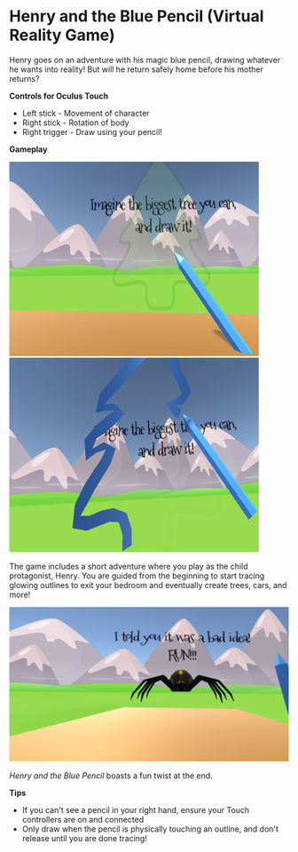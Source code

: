 # Henry and the Blue Pencil (Virtual Reality Game) 
Henry goes on an adventure with his magic blue pencil, drawing whatever he wants into reality! But will he return safely home before his mother returns?

**Controls for Oculus Touch**

- Left stick - Movement of character
- Right stick - Rotation of body
- Right trigger - Draw using your pencil!

**Gameplay**

<img src="Assets/Screenshots/Tree.png" title="Guides in game!" width="450px" height="350px"> <img src="Assets/Screenshots/Tree active.png" title="Trace freely!" width="450px" height="350px">

The game includes a short adventure where you play as the child protagonist, Henry. You are guided from the beginning to start tracing glowing outlines to exit your bedroom and eventually create trees, cars, and more!

<img src="Assets/Screenshots/Run.png" title="Draw at your own risk!">

*Henry and the Blue Pencil* boasts a fun twist at the end.

**Tips**

- If you can't see a pencil in your right hand, ensure your Touch controllers are on and connected
- Only draw when the pencil is physically touching an outline, and don't release until you are done tracing!

